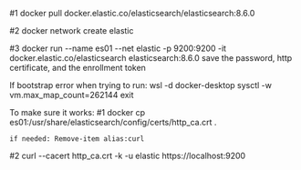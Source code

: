 #1  docker pull docker.elastic.co/elasticsearch/elasticsearch:8.6.0

#2  docker network create elastic

#3  docker run --name es01 --net elastic -p 9200:9200 -it docker.elastic.co/elasticsearch elasticsearch:8.6.0
	save the password, http certificate, and the enrollment token

If bootstrap error when trying to run:
 wsl -d docker-desktop
 sysctl -w vm.max_map_count=262144
 exit

    
To make sure it works:
#1  docker cp es01:/usr/share/elasticsearch/config/certs/http_ca.crt .

    if needed: Remove-item alias:curl

#2  curl --cacert http_ca.crt -k -u elastic https://localhost:9200
